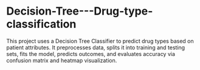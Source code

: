 # Decision-Tree---Drug-type-classification
This project uses a Decision Tree Classifier to predict drug types based on patient attributes. It preprocesses data, splits it into training and testing sets, fits the model, predicts outcomes, and evaluates accuracy via confusion matrix and heatmap visualization.

